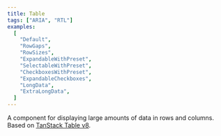 ```yaml
---
title: Table
tags: ["ARIA", "RTL"]
examples:
  [
    "Default",
    "RowGaps",
    "RowSizes",
    "ExpandableWithPreset",
    "SelectableWithPreset",
    "CheckboxesWithPreset",
    "ExpandableCheckboxes",
    "LongData",
    "ExtraLongData",
  ]
---
```


A component for displaying large amounts of data in rows and columns.
<br/>
Based on [TanStack Table v8](https://github.com/TanStack/table).
